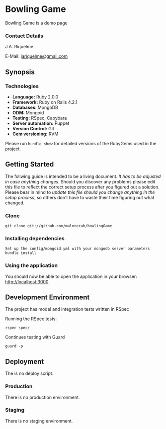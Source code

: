 # Bowling Game

Bowling Game is a demo page

### Contact Details

J.A. Riquelme

E-Mail: <jariquelme@gmail.com><br />


## Synopsis


### Technologies

* **Language:** Ruby 2.0.0
* **Framework:** Ruby on Rails 4.2.1
* **Databases**: MongoDB
* **ODM:** Mongoid
* **Testing:** RSpec, Capybara
* **Server automation:** Puppet
* **Version Control:** Git
* **Gem versioning:** RVM

Please run `bundle show` for detailed versions of the RubyGems used in the project.


## Getting Started

The follwing guide is intended to be a living document. *It has to be adjusted in case anything changes.* Should you discover any problems please edit this file to reflect the correct setup process after you figured out a solution. Please bear in mind to *update this file should you change anything in the setup process*, so others don't have to waste their time figuring out what changed.

### Clone
    git clone git://github.com/malonecab/bowlingGame

### Installing dependencies
    Set up the config/mongoid.yml with your mongodb server parameters 
    bundle install

### Using the application

You should now be able to open the application in your browser: [http://localhost:3000](http://localhost:3000)

## Development Environment


The project has model and integration tests written in RSpec


Running the RSpec tests:

    rspec spec/

Continues testing with Guard

    guard -p

## Deployment

The is no deploy script.

### Production

There is no production environment.

### Staging

There is no staging environment.
